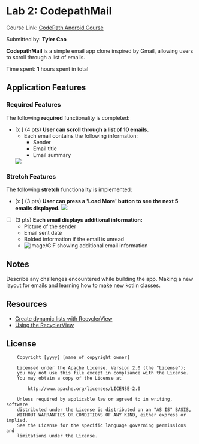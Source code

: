 # Lab 2: CodepathMail

Course Link: [CodePath Android Course](https://courses.codepath.org/courses/and102/unit/2#!labs)

Submitted by: **Tyler Cao** <!-- Replace 'Your Name Here' with your actual name -->

**CodepathMail** is a simple email app clone inspired by Gmail, allowing users to scroll through a list of emails.

Time spent: **1** hours spent in total <!-- Replace 'X' with the number of hours you spent on this project -->

## Application Features

### Required Features

The following **required** functionality is completed:

- [x ] (4 pts) **User can scroll through a list of 10 emails.**
  - Each email contains the following information:
    - Sender
    - Email title
    - Email summary
  <img src="https://i.imgur.com/CD6nnHe.gif"/>
### Stretch Features

The following **stretch** functionality is implemented:

- [x ] (3 pts) **User can press a 'Load More' button to see the next 5 emails displayed.**
  <img src="https://i.imgur.com/CD6nnHe.gif"/>
- [ ] (3 pts) **Each email displays additional information:**
  - Picture of the sender
  - Email sent date
  - Bolded information if the email is unread
  - ![Image/GIF showing additional email information](http://i.imgur.com/link/to/your/gif/file.gif) <!-- Replace this link with your actual image/GIF link -->

## Notes

Describe any challenges encountered while building the app. <!-- Replace this with your specific challenges and experiences -->
Making a new layout for emails and learning how to make new kotlin classes.

## Resources

- [Create dynamic lists with RecyclerView](https://developer.android.com/guide/topics/ui/layout/recyclerview)
- [Using the RecyclerView](https://guides.codepath.com/android/using-the-recyclerview)

## License

```plaintext
    Copyright [yyyy] [name of copyright owner]

    Licensed under the Apache License, Version 2.0 (the "License");
    you may not use this file except in compliance with the License.
    You may obtain a copy of the License at

        http://www.apache.org/licenses/LICENSE-2.0

    Unless required by applicable law or agreed to in writing, software
    distributed under the License is distributed on an "AS IS" BASIS,
    WITHOUT WARRANTIES OR CONDITIONS OF ANY KIND, either express or implied.
    See the License for the specific language governing permissions and
    limitations under the License.
